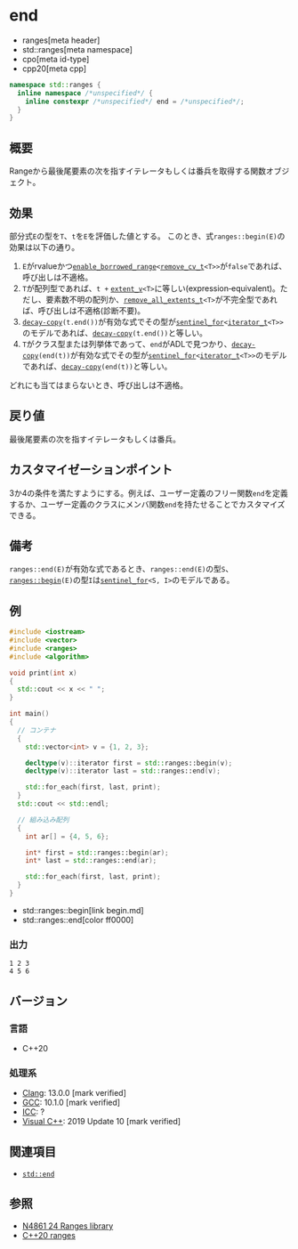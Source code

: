 # end
* ranges[meta header]
* std::ranges[meta namespace]
* cpo[meta id-type]
* cpp20[meta cpp]

```cpp
namespace std::ranges {
  inline namespace /*unspecified*/ {
    inline constexpr /*unspecified*/ end = /*unspecified*/;
  }
}
```

## 概要
Rangeから最後尾要素の次を指すイテレータもしくは番兵を取得する関数オブジェクト。

## 効果
部分式`E`の型を`T`、`t`を`E`を評価した値とする。
このとき、式`ranges::begin(E)`の効果は以下の通り。

1. `E`がrvalueかつ[`enable_borrowed_range`](enable_borrowed_range.md)`<`[`remove_cv_t`](/reference/type_traits/remove_cv.md)`<T>>`が`false`であれば、呼び出しは不適格。
2. `T`が配列型であれば、`t +` [`extent_v`](/reference/type_traits/extent.md)`<T>`に等しい(expression‑equivalent)。ただし、要素数不明の配列か、[`remove_all_extents_t`](/reference/type_traits/remove_all_extents.md)`<T>`が不完全型であれば、呼び出しは不適格(診断不要)。
3. [`decay-copy`](/reference/exposition-only/decay-copy.md)`(t.end())`が有効な式でその型が[`sentinel_for`](/reference/iterator/sentinel_for.md)`<`[`iterator_t`](iterator_t.md)`<T>>`のモデルであれば、[`decay-copy`](/reference/exposition-only/decay-copy.md)`(t.end())`と等しい。
4. `T`がクラス型または列挙体であって、`end`がADLで見つかり、[`decay-copy`](/reference/exposition-only/decay-copy.md)`(end(t))`が有効な式でその型が[`sentinel_for`](/reference/iterator/sentinel_for.md)`<`[`iterator_t`](iterator_t.md)`<T>>`のモデルであれば、[`decay-copy`](/reference/exposition-only/decay-copy.md)`(end(t))`と等しい。

どれにも当てはまらないとき、呼び出しは不適格。

## 戻り値
最後尾要素の次を指すイテレータもしくは番兵。

## カスタマイゼーションポイント
3か4の条件を満たすようにする。例えば、ユーザー定義のフリー関数`end`を定義するか、ユーザー定義のクラスにメンバ関数`end`を持たせることでカスタマイズできる。

## 備考
`ranges::end(E)`が有効な式であるとき、`ranges::end(E)`の型`S`、[`ranges::begin`](begin.md)`(E)`の型`I`は[`sentinel_for`](/reference/iterator/sentinel_for.md)`<S, I>`のモデルである。

## 例
```cpp example
#include <iostream>
#include <vector>
#include <ranges>
#include <algorithm>

void print(int x)
{
  std::cout << x << " ";
}

int main()
{
  // コンテナ
  {
    std::vector<int> v = {1, 2, 3};

    decltype(v)::iterator first = std::ranges::begin(v);
    decltype(v)::iterator last = std::ranges::end(v);

    std::for_each(first, last, print);
  }
  std::cout << std::endl;

  // 組み込み配列
  {
    int ar[] = {4, 5, 6};

    int* first = std::ranges::begin(ar);
    int* last = std::ranges::end(ar);

    std::for_each(first, last, print);
  }
}
```
* std::ranges::begin[link begin.md]
* std::ranges::end[color ff0000]

### 出力
```
1 2 3 
4 5 6 
```

## バージョン
### 言語
- C++20

### 処理系
- [Clang](/implementation.md#clang): 13.0.0 [mark verified]
- [GCC](/implementation.md#gcc): 10.1.0 [mark verified]
- [ICC](/implementation.md#icc): ?
- [Visual C++](/implementation.md#visual_cpp): 2019 Update 10 [mark verified]

## 関連項目
- [`std::end`](/reference/iterator/end.md)

## 参照
- [N4861 24 Ranges library](https://timsong-cpp.github.io/cppwp/n4861/ranges)
- [C++20 ranges](https://techbookfest.org/product/5134506308665344)
